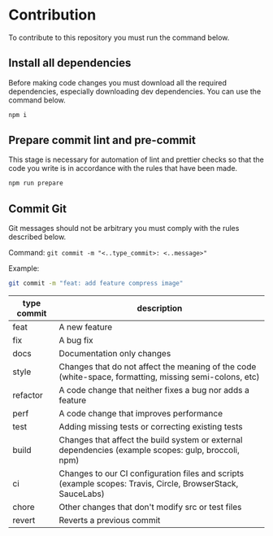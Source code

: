 # Contribution

To contribute to this repository you must run the command below.

## Install all dependencies

Before making code changes you must download all the required dependencies, especially downloading dev dependencies. You can use the command below.

```sh
npm i
```

## Prepare commit lint and pre-commit

This stage is necessary for automation of lint and prettier checks so that the code you write is in accordance with the rules that have been made.

```sh
npm run prepare
```

## Commit Git

Git messages should not be arbitrary you must comply with the rules described below.

Command: `git commit -m "<..type_commit>: <..message>"`

Example:

```sh
git commit -m "feat: add feature compress image"
```

| type commit | description                                                                                                 |
| ----------- | ----------------------------------------------------------------------------------------------------------- |
| feat        | A new feature                                                                                               |
| fix         | A bug fix                                                                                                   |
| docs        | Documentation only changes                                                                                  |
| style       | Changes that do not affect the meaning of the code (white-space, formatting, missing semi-colons, etc)      |
| refactor    | A code change that neither fixes a bug nor adds a feature                                                   |
| perf        | A code change that improves performance                                                                     |
| test        | Adding missing tests or correcting existing tests                                                           |
| build       | Changes that affect the build system or external dependencies (example scopes: gulp, broccoli, npm)         |
| ci          | Changes to our CI configuration files and scripts (example scopes: Travis, Circle, BrowserStack, SauceLabs) |
| chore       | Other changes that don't modify src or test files                                                           |
| revert      | Reverts a previous commit                                                                                   |
